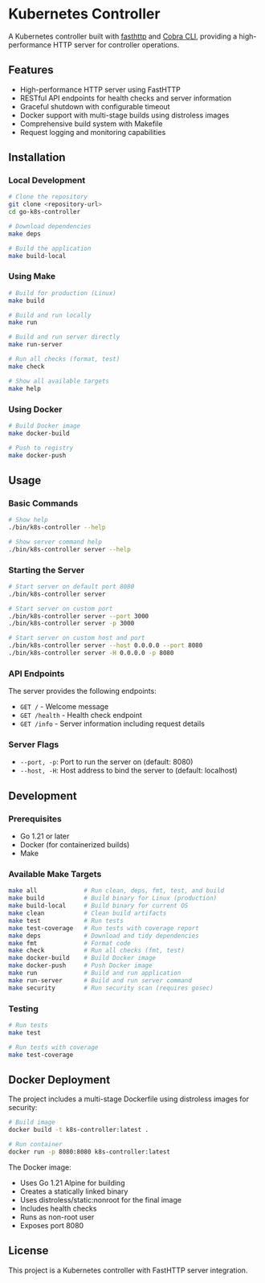 # Kubernetes Controller

A Kubernetes controller built with [fasthttp](https://github.com/valyala/fasthttp) and [Cobra CLI](https://github.com/spf13/cobra), providing a high-performance HTTP server for controller operations.

## Features

- High-performance HTTP server using FastHTTP
- RESTful API endpoints for health checks and server information
- Graceful shutdown with configurable timeout
- Docker support with multi-stage builds using distroless images
- Comprehensive build system with Makefile
- Request logging and monitoring capabilities

## Installation

### Local Development

```bash
# Clone the repository
git clone <repository-url>
cd go-k8s-controller

# Download dependencies
make deps

# Build the application
make build-local
```

### Using Make

```bash
# Build for production (Linux)
make build

# Build and run locally
make run

# Build and run server directly
make run-server

# Run all checks (format, test)
make check

# Show all available targets
make help
```

### Using Docker

```bash
# Build Docker image
make docker-build

# Push to registry
make docker-push
```

## Usage

### Basic Commands

```bash
# Show help
./bin/k8s-controller --help

# Show server command help
./bin/k8s-controller server --help
```

### Starting the Server

```bash
# Start server on default port 8080
./bin/k8s-controller server

# Start server on custom port
./bin/k8s-controller server --port 3000
./bin/k8s-controller server -p 3000

# Start server on custom host and port
./bin/k8s-controller server --host 0.0.0.0 --port 8080
./bin/k8s-controller server -H 0.0.0.0 -p 8080
```

### API Endpoints

The server provides the following endpoints:

- `GET /` - Welcome message
- `GET /health` - Health check endpoint
- `GET /info` - Server information including request details

### Server Flags

- `--port, -p`: Port to run the server on (default: 8080)
- `--host, -H`: Host address to bind the server to (default: localhost)

## Development

### Prerequisites

- Go 1.21 or later
- Docker (for containerized builds)
- Make

### Available Make Targets

```bash
make all             # Run clean, deps, fmt, test, and build
make build           # Build binary for Linux (production)
make build-local     # Build binary for current OS
make clean           # Clean build artifacts
make test            # Run tests
make test-coverage   # Run tests with coverage report
make deps            # Download and tidy dependencies
make fmt             # Format code
make check           # Run all checks (fmt, test)
make docker-build    # Build Docker image
make docker-push     # Push Docker image
make run             # Build and run application
make run-server      # Build and run server command
make security        # Run security scan (requires gosec)
```

### Testing

```bash
# Run tests
make test

# Run tests with coverage
make test-coverage
```

## Docker Deployment

The project includes a multi-stage Dockerfile using distroless images for security:

```bash
# Build image
docker build -t k8s-controller:latest .

# Run container
docker run -p 8080:8080 k8s-controller:latest
```

The Docker image:
- Uses Go 1.21 Alpine for building
- Creates a statically linked binary
- Uses distroless/static:nonroot for the final image
- Includes health checks
- Runs as non-root user
- Exposes port 8080

## License

This project is a Kubernetes controller with FastHTTP server integration. 